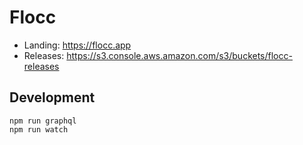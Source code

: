 # Flocc

* Landing: https://flocc.app
* Releases: https://s3.console.aws.amazon.com/s3/buckets/flocc-releases

## Development

```
npm run graphql
npm run watch
```